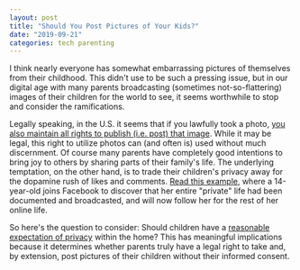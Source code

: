 ```yaml
---
layout: post
title: "Should You Post Pictures of Your Kids?"
date: "2019-09-21"
categories: tech parenting
---
```


I think nearly everyone has somewhat embarrassing pictures of themselves from their childhood. This didn't use to be such a pressing issue, but in our digital age with many parents broadcasting (sometimes not-so-flattering) images of their children for the world to see, it seems worthwhile to stop and consider the ramifications.

Legally speaking, in the U.S. it seems that if you lawfully took a photo, [
you also maintain all rights to publish (i.e. post) that image](https://law.stackexchange.com/questions/30765/is-it-illegal-to-post-a-picture-of-someone-without-their-permission/30767#30767). While it may be legal, this right to utilize photos can (and often is) used without much discernment. Of course many parents have completely good intentions to bring joy to others by sharing parts of their family's life. The underlying temptation, on the other hand, is to trade their children's privacy away for the dopamine rush of likes and comments. [Read this example](https://www.fastcompany.com/90315706/kids-parents-social-media-sharing), where a 14-year-old joins Facebook to discover that her entire "private" life had been documented and broadcasted, and will now follow her for the rest of her online life.

So here's the question to consider: Should children have a [reasonable expectation of privacy](https://www.findlaw.com/injury/torts-and-personal-injuries/what-is-the--reasonable-expectation-of-privacy--.html?fbclid=IwAR0yuwC3Pm71keVoljlI9YJTBMbYICc-gIYc0huD36H9pzcY6_q7bxk1xdQ) within the home? This has meaningful implications because it determines whether parents truly have a legal right to take and, by extension, post pictures of their children without their informed consent.